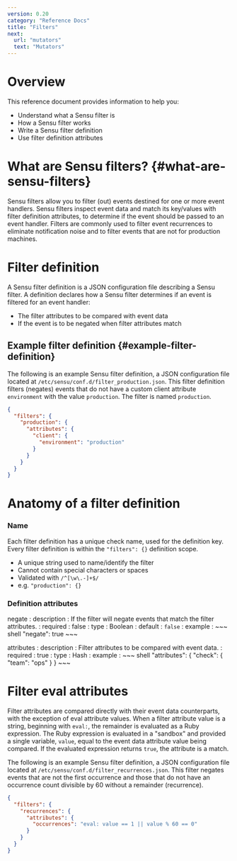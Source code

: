 ```yaml
---
version: 0.20
category: "Reference Docs"
title: "Filters"
next:
  url: "mutators"
  text: "Mutators"
---
```


# Overview

This reference document provides information to help you:

- Understand what a Sensu filter is
- How a Sensu filter works
- Write a Sensu filter definition
- Use filter definition attributes

# What are Sensu filters? {#what-are-sensu-filters}

Sensu filters allow you to filter (out) events destined for one or more event handlers. Sensu filters inspect event data and match its key/values with filter definition attributes, to determine if the event should be passed to an event handler. Filters are commonly used to filter event recurrences to eliminate notification noise and to filter events that are not for production machines.

# Filter definition

A Sensu filter definition is a JSON configuration file describing a Sensu filter. A definition declares how a Sensu filter determines if an event is filtered for an event handler:

- The filter attributes to be compared with event data
- If the event is to be negated when filter attributes match

## Example filter definition {#example-filter-definition}

The following is an example Sensu filter definition, a JSON configuration file located at `/etc/sensu/conf.d/filter_production.json`. This filter definition filters (negates) events that do not have a custom client attribute `environment` with the value `production`. The filter is named `production`.

~~~ json
{
  "filters": {
    "production": {
      "attributes": {
        "client": {
          "environment": "production"
        }
      }
    }
  }
}
~~~

# Anatomy of a filter definition

### Name

Each filter definition has a unique check name, used for the definition key. Every filter definition is within the `"filters": {}` definition scope.

- A unique string used to name/identify the filter
- Cannot contain special characters or spaces
- Validated with `/^[\w\.-]+$/`
- e.g. `"production": {}`

### Definition attributes

negate
: description
  : If the filter will negate events that match the filter attributes.
: required
  : false
: type
  : Boolean
: default
  : `false`
: example
  : ~~~ shell
    "negate": true
    ~~~

attributes
: description
  : Filter attributes to be compared with event data.
: required
  : true
: type
  : Hash
: example
  : ~~~ shell
    "attributes": {
      "check": {
        "team": "ops"
      }
    }
    ~~~

# Filter eval attributes

Filter attributes are compared directly with their event data counterparts, with the exception of eval attribute values. When a filter attribute value is a string, beginning with `eval:`, the remainder is evaluated as a Ruby expression. The Ruby expression is evaluated in a "sandbox" and provided a single variable, `value`, equal to the event data attribute value being compared. If the evaluated expression returns `true`, the attribute is a match.

The following is an example Sensu filter definition, a JSON configuration file located at `/etc/sensu/conf.d/filter_recurrences.json`. This filter negates events that are not the first occurrence and those that do not have an occurrence count divisible by 60 without a remainder (recurrence).

~~~ json
{
  "filters": {
    "recurrences": {
      "attributes": {
        "occurrences": "eval: value == 1 || value % 60 == 0"
      }
    }
  }
}
~~~
